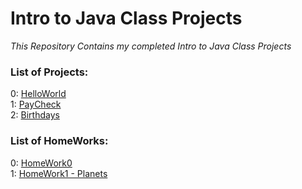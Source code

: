 # Intro to Java Class Projects
*This Repository Contains my completed Intro to Java Class Projects*


### List of Projects:
0: [HelloWorld](https://github.com/rightbrainpapi/IntroToJavaClassProjects/tree/master/HelloWorld) <br>
1: [PayCheck](https://github.com/rightbrainpapi/IntroToJavaClassProjects/tree/master/Paycheck) <br>
2: [Birthdays](https://github.com/rightbrainpapi/IntroToJavaClassProjects/tree/master/Birthdays) <br>


### List of HomeWorks:
0: [HomeWork0](https://github.com/rightbrainpapi/IntroToJavaClassProjects/tree/master/HomeWork0) <br>
1: [HomeWork1 - Planets](https://github.com/rightbrainpapi/IntroToJavaClassProjects/tree/master/Planets) <br>
